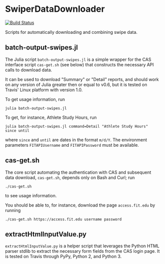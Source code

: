 # SwiperDataDownloader

[![Build Status](https://travis-ci.org/FITMath/SwiperDataDownloader.svg?branch=master)](https://travis-ci.org/FITMath/SwiperDataDownloader)

Scripts for automatically downloading and combining swipe data.

## batch-output-swipes.jl

The Julia script `batch-output-swipes.jl` is a simple wrapper for the CAS interface script
`cas-get.sh` (see below) that constructs the necessary API calls to download data.

It can be used to download "Summary" or "Detail" reports, and should work on any version
of Julia greater then or equal to v0.6, but it is tested on Travis' Linux platform with
version 1.0.

To get usage information, run
```
julia batch-output-swipes.jl
```

To get, for instance, Athlete Study Hours, run
```
julia batch-output-swipes.jl command=Detail "Athlete Study Hours" since until
```

where `since` and `until` are dates in the format `m/d/Y`. The environment parameters
`FITAPIUsername` and `FITAPIPassword` must be available.

## cas-get.sh

The core script automating the authentication with CAS and subsequent data download,
`cas-get.sh`, depends only on Bash and Curl; run

```
./cas-get.sh
```

to see usage information.

You should be able to, for instance, download the page `access.fit.edu` by running 
```
./cas-get.sh https://access.fit.edu username password
```

## extractHtmlInputValue.py

`extractHtmlInputValue.py` is a helper script that leverages the Python HTML parser stdlib
to extract the necessary form fields from the CAS login page.
It is tested on Travis through PyPy, Python 2, and Python 3.


